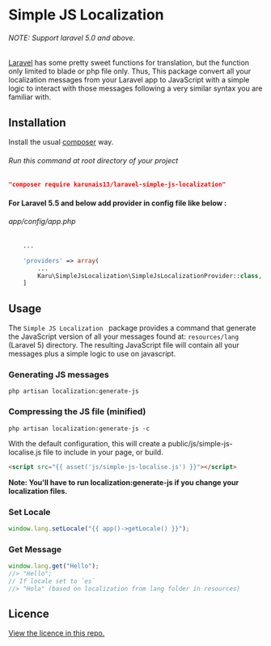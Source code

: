 # Simple JS Localization
###### NOTE: Support laravel 5.0 and above. 
[Laravel](http://laravel.com/) has some pretty sweet functions for translation, but the function only limited to blade or php file only.
Thus, This package convert all your localization messages from your Laravel app to JavaScript with a simple logic to interact with those messages following a very similar syntax you are familiar with.

## Installation

Install the usual [composer](https://getcomposer.org/) way.

###### Run this command at root directory of your project
```json
"composer require karunais13/laravel-simple-js-localization"
```

#### For Laravel 5.5 and below add provider in config file like below : 
###### app/config/app.php 
```php
	...
	
	'providers' => array(
		...
		Karu\SimpleJsLocalization\SimpleJsLocalizationProvider::class,
	]
```



## Usage

The `Simple JS Localization ` package provides a command that generate the JavaScript version of all your messages found at: `resources/lang` (Laravel 5) directory. The resulting JavaScript file will contain all your messages plus a simple logic to use on javascript.

### Generating JS messages

```shell
php artisan localization:generate-js
```

### Compressing the JS file (minified)

```shell
php artisan localization:generate-js -c
```

With the default configuration, this will create a public/js/simple-js-localise.js file to include in your page, or build.
```html
<script src="{{ asset('js/simple-js-localise.js') }}"></script>
```
**Note: You'll have to run localization:generate-js if you change your localization files.**


### Set Locale
```js
window.lang.setLocale("{{ app()->getLocale() }}");
```
### Get Message
```js
window.lang.get("Hello");
//> "Hello";
// If locale set to `es`
//> "Hola" (based on localization from lang folder in resources) 
```


## Licence

[View the licence in this repo.](https://github.com/karunais13/laravel-simple-js-localization/blob/master/LICENSE)
